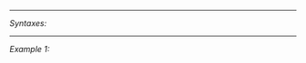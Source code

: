 


---
*Syntaxes:*

<!-- [] call `BIN_fnc_getAntennaRevealValue` -->

---
*Example 1:*

<!-- 
```sqf
[] call BIN_fnc_getAntennaRevealValue;
``` -->
